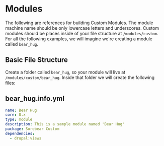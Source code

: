 # Modules

The following are references for building Custom Modules. The module machine name should be only lowercase letters and underscores. Custom modules should be places inside of your file structure at `/modules/custom`. For all the following examples, we will imagine we're creating a module called `bear_hug`.

## Basic File Structure

Create a folder called `bear_hug`, so your module will live at `/modules/custom/bear_hug`. Inside that folder we will create the following files:

## bear_hug.info.yml

```yml
name: Bear Hug
core: 8.x
type: module
description: This is a sample module named 'Bear Hug'
package: Sorebear Custom
dependencies:
  - drupal:views
```
